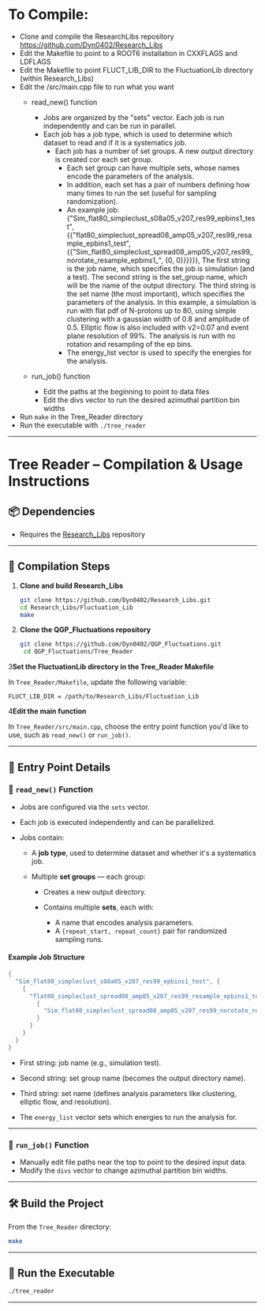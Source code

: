 # To Compile:

- Clone and compile the ResearchLibs repository https://github.com/Dyn0402/Research_Libs
- Edit the Makefile to point to a ROOT6 installation in CXXFLAGS and LDFLAGS
- Edit the Makefile to point FLUCT_LIB_DIR to the FluctuationLib directory (within Research_Libs)
- Edit the /src/main.cpp file to run what you want
  - read_new() function
    - Jobs are organized by the "sets" vector. Each job is run independently and can be run in parallel.
    - Each job has a job type, which is used to determine which dataset to read and if it is a systematics job.
      - Each job has a number of set groups. A new output directory is created cor each set group.
        - Each set group can have multiple sets, whose names encode the parameters of the analysis.
        - In addition, each set has a pair of numbers defining how many times to run the set (useful for sampling randomization).
        - An example job:
            {"Sim_flat80_simpleclust_s08a05_v207_res99_epbins1_test", {{"flat80_simpleclust_spread08_amp05_v207_res99_resample_epbins1_test", {{"Sim_flat80_simpleclust_spread08_amp05_v207_res99_norotate_resample_epbins1_", {0, 0}}}}}},
            The first string is the job name, which specifies the job is simulation (and a test).
            The second string is the set_group name, which will be the name of the output directory.
            The third string is the set name (the most important), which specifies the parameters of the analysis. In this example, a simulation is run with flat pdf of N-protons up to 80, using simple clustering with a gaussian width of 0.8 and amplitude of 0.5. Elliptic flow is also included with v2=0.07 and event plane resolution of 99%. The analysis is run with no rotation and resampling of the ep bins.
        - The energy_list vector is used to specify the energies for the analysis.

  - run_job() function
    - Edit the paths at the beginning to point to data files
    - Edit the divs vector to run the desired azimuthal partition bin widths
- Run `make` in the Tree_Reader directory
- Run the executable with `./tree_reader`


---

# Tree Reader – Compilation & Usage Instructions

## 📦 Dependencies

* Requires the [Research\_Libs](https://github.com/Dyn0402/Research_Libs) repository

---

## 🔧 Compilation Steps

1. **Clone and build Research\_Libs**

   ```bash
   git clone https://github.com/Dyn0402/Research_Libs.git
   cd Research_Libs/Fluctuation_Lib
   make
   ```
   
2. **Clone the QGP_Fluctuations repository**

   ```bash
   git clone https://github.com/Dyn0402/QGP_Fluctuations.git
    cd QGP_Fluctuations/Tree_Reader
    ```

3**Set the FluctuationLib directory in the Tree\_Reader Makefile**

   In `Tree_Reader/Makefile`, update the following variable:

   ```make
   FLUCT_LIB_DIR = /path/to/Research_Libs/Fluctuation_Lib
   ```

4**Edit the main function**

   In `Tree_Reader/src/main.cpp`, choose the entry point function you'd like to use, such as `read_new()` or `run_job()`.

---

## 🧪 Entry Point Details

### 🔁 `read_new()` Function

* Jobs are configured via the `sets` vector.
* Each job is executed independently and can be parallelized.
* Jobs contain:

  * A **job type**, used to determine dataset and whether it's a systematics job.
  * Multiple **set groups** — each group:

    * Creates a new output directory.
    * Contains multiple **sets**, each with:

      * A name that encodes analysis parameters.
      * A `{repeat_start, repeat_count}` pair for randomized sampling runs.

#### Example Job Structure

```cpp
{
  "Sim_flat80_simpleclust_s08a05_v207_res99_epbins1_test", {
    {
      "flat80_simpleclust_spread08_amp05_v207_res99_resample_epbins1_test", {
        {
          "Sim_flat80_simpleclust_spread08_amp05_v207_res99_norotate_resample_epbins1_", {0, 0}
        }
      }
    }
  }
}
```

* First string: job name (e.g., simulation test).

* Second string: set group name (becomes the output directory name).

* Third string: set name (defines analysis parameters like clustering, elliptic flow, and resolution).

* The `energy_list` vector sets which energies to run the analysis for.

---

### 🧭 `run_job()` Function

* Manually edit file paths near the top to point to the desired input data.
* Modify the `divs` vector to change azimuthal partition bin widths.

---

## 🛠️ Build the Project

From the `Tree_Reader` directory:

```bash
make
```

---

## 🚀 Run the Executable

```bash
./tree_reader
```

---